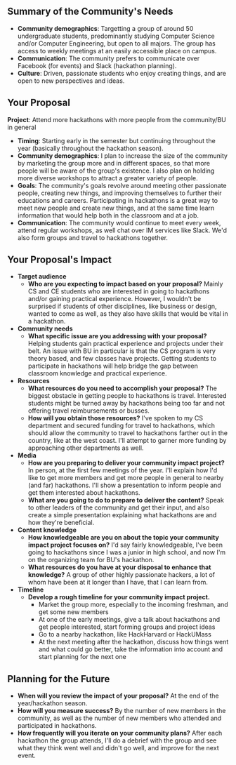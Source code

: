## Summary of the Community's Needs

- **Community demographics**: Targetting a group of around 50 undergraduate students, predominantly studying Computer Science and/or Computer Engineering, but open to all majors. The group has access to weekly meetings at an easily accessible place on campus.
- **Communication**: The community prefers to communicate over Facebook (for events) and Slack (hackathon planning).
- **Culture**: Driven, passionate students who enjoy creating things, and are open to new perspectives and ideas.


## Your Proposal

**Project**: Attend more hackathons with more people from the community/BU in general

- **Timing**: Starting early in the semester but continuing throughout the year (basically throughout the hackathon season).
- **Community demographics**: I plan to increase the size of the community by marketing the group more and in different spaces, so that more people will be aware of the group's existence. I also plan on holding more diverse workshops to attract a greater variety of people.
- **Goals**: The community's goals revolve around meeting other passionate people, creating new things, and improving themselves to further their educations and careers. Participating in hackathons is a great way to meet new people and create new things, and at the same time learn information that would help both in the classroom and at a job.
- **Communication**: The community would continue to meet every week, attend regular workshops, as well chat over IM services like Slack. We'd also form groups and travel to hackathons together.


## Your Proposal's Impact

- **Target audience**
  - **Who are you expecting to impact based on your proposal?** Mainly CS and CE students who are interested in going to hackathons and/or gaining practical experience. However, I wouldn't be surprised if students of other disciplines, like business or design, wanted to come as well, as they also have skills that would be vital in a hackathon.
- **Community needs**
  - **What specific issue are you addressing with your proposal?** Helping students gain practical experience and projects under their belt. An issue with BU in particular is that the CS program is very theory based, and few classes have projects. Getting students to participate in hackathons will help bridge the gap between classroom knowledge and practical experience.
- **Resources**
  - **What resources do you need to accomplish your proposal?** The biggest obstacle in getting people to hackathons is travel. Interested students might be turned away by hackathons being too far and not offering travel reimbursements or busses.
  - **How will you obtain those resources?** I've spoken to my CS department and secured funding for travel to hackathons, which should allow the community to travel to hackathons farther out in the country, like at the west coast. I'll attempt to garner more funding by approaching other departments as well.
- **Media**
  - **How are you preparing to deliver your community impact project?** In person, at the first few meetings of the year. I'll explain how I'd like to get more members and get more people in general to nearby (and far) hackathons. I'll show a presentation to inform people and get them interested about hackathons. 
  - **What are you going to do to prepare to deliver the content?** Speak to other leaders of the community and get their input, and also create a simple presentation explaining what hackathons are and how they're beneficial.
- **Content knowledge**
  - **How knowledgeable are you on about the topic your community impact project focuses on?** I'd say fairly knowledgeable, I've been going to hackathons since I was a junior in high school, and now I'm on the organizing team for BU's hackathon.
  - **What resources do you have at your disposal to enhance that knowledge?** A group of other highly passionate hackers, a lot of whom have been at it longer than I have, that I can learn from.
- **Timeline**
  - **Develop a rough timeline for your community impact project.**
    - Market the group more, especially to the incoming freshman, and get some new members
    - At one of the early meetings, give a talk about hackathons and get people interested, start forming groups and project ideas
    - Go to a nearby hackathon, like HackHarvard or HackUMass
    - At the next meeting after the hackathon, discuss how things went and what could go better, take the information into account and start planning for the next one

## Planning for the Future

- **When will you review the impact of your proposal?** At the end of the year/hackathon season.
- **How will you measure success?** By the number of new members in the community, as well as the number of new members who attended and participated in hackathons.
- **How frequently will you iterate on your community plans?** After each hackathon the group attends, I'll do a debrief with the group and see what they think went well and didn't go well, and improve for the next event.
